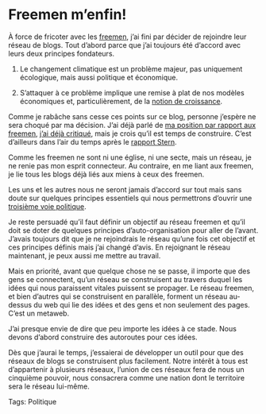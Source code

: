 # Freemen m’enfin!

À force de fricoter avec les [freemen](http://blpwebzine.blogs.com/champg/), j’ai fini par décider de rejoindre leur réseau de blogs. Tout d’abord parce que j’ai toujours été d’accord avec leurs deux principes fondateurs.

1. Le changement climatique est un problème majeur, pas uniquement écologique, mais aussi politique et économique.

2. S’attaquer à ce problème implique une remise à plat de nos modèles économiques et, particulièrement, de la [notion de croissance](/2006/05/30/croissance-illusoire/).

Comme je rabâche sans cesse ces points sur ce blog, personne j’espère ne sera choqué par ma décision. J’ai déjà parlé de [ma position par rapport aux freemen](/2006/07/31/je-suis%e2%80%a6-pas-encore-un-freemen/), [j’ai déjà critiqué](/2006/04/14/freemen-20/), mais je crois qu’il est temps de construire. C’est d’ailleurs dans l’air du temps après le [rapport Stern](http://www.hm-treasury.gov.uk/independent_reviews/stern_review_economics_climate_change/sternreview_index.cfm).

Comme les freemen ne sont ni une église, ni une secte, mais un réseau, je ne renie pas mon esprit connecteur. Au contraire, en me liant aux freemen, je lie tous les blogs déjà liés aux miens à ceux des freemen.

Les uns et les autres nous ne seront jamais d’accord sur tout mais sans doute sur quelques principes essentiels qui nous permettrons d’ouvrir une [troisième voie politique](/2006/11/06/troisieme-voie-en-image/).

Je reste persuadé qu’il faut définir un objectif au réseau freemen et qu’il doit se doter de quelques principes d’auto-organisation pour aller de l’avant. J’avais toujours dit que je ne rejoindrais le réseau qu’une fois cet objectif et ces principes définis mais j’ai changé d’avis. En rejoignant le réseau maintenant, je peux aussi me mettre au travail.

Mais en priorité, avant que quelque chose ne se passe, il importe que des gens se connectent, qu’un réseau se construisent au travers duquel les idées qui nous paraissent vitales puissent se propager. Le réseau freemen, et bien d’autres qui se construisent en parallèle, forment un réseau au-dessus du web qui lie des idées et des gens et non seulement des pages. C’est un metaweb.

J’ai presque envie de dire que peu importe les idées à ce stade. Nous devons d’abord construire des autoroutes pour ces idées.

Dès que j’aurai le temps, j’essaierai de développer un outil pour que des réseaux de blogs se construisent plus facilement. Notre intérêt à tous est d’appartenir à plusieurs réseaux, l’union de ces réseaux fera de nous un cinquième pouvoir, nous consacrera comme une nation dont le territoire sera le réseau lui-même.

Tags: Politique